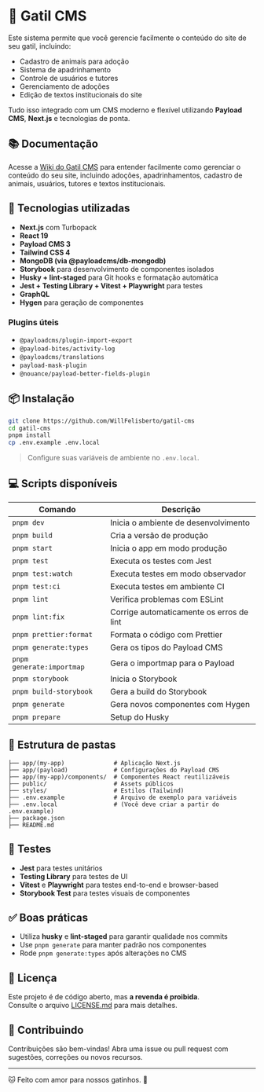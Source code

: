 # 🐾 Gatil CMS

Este sistema permite que você gerencie facilmente o conteúdo do site de seu gatil, incluindo:

- Cadastro de animais para adoção  
- Sistema de apadrinhamento  
- Controle de usuários e tutores  
- Gerenciamento de adoções  
- Edição de textos institucionais do site  

Tudo isso integrado com um CMS moderno e flexível utilizando **Payload CMS**, **Next.js** e tecnologias de ponta.

## 📚 Documentação

Acesse a [Wiki do Gatil CMS](https://github.com/WillFelisberto/gatil-cms/wiki) para entender facilmente como gerenciar o conteúdo do seu site, incluindo adoções, apadrinhamentos, cadastro de animais, usuários, tutores e textos institucionais.

## 🚀 Tecnologias utilizadas

- **Next.js** com Turbopack  
- **React 19**  
- **Payload CMS 3**  
- **Tailwind CSS 4**  
- **MongoDB (via @payloadcms/db-mongodb)**  
- **Storybook** para desenvolvimento de componentes isolados  
- **Husky + lint-staged** para Git hooks e formatação automática  
- **Jest + Testing Library + Vitest + Playwright** para testes  
- **GraphQL**  
- **Hygen** para geração de componentes  

### Plugins úteis

- `@payloadcms/plugin-import-export`  
- `@payload-bites/activity-log`  
- `@payloadcms/translations`  
- `payload-mask-plugin`  
- `@nouance/payload-better-fields-plugin`

## 📦 Instalação

```bash
git clone https://github.com/WillFelisberto/gatil-cms
cd gatil-cms
pnpm install
cp .env.example .env.local
```

> Configure suas variáveis de ambiente no `.env.local`.

## 💻 Scripts disponíveis

| Comando                   | Descrição                                |
| ------------------------- | ---------------------------------------- |
| `pnpm dev`                | Inicia o ambiente de desenvolvimento     |
| `pnpm build`              | Cria a versão de produção                |
| `pnpm start`              | Inicia o app em modo produção            |
| `pnpm test`               | Executa os testes com Jest               |
| `pnpm test:watch`         | Executa testes em modo observador        |
| `pnpm test:ci`            | Executa testes em ambiente CI            |
| `pnpm lint`               | Verifica problemas com ESLint            |
| `pnpm lint:fix`           | Corrige automaticamente os erros de lint |
| `pnpm prettier:format`    | Formata o código com Prettier            |
| `pnpm generate:types`     | Gera os tipos do Payload CMS             |
| `pnpm generate:importmap` | Gera o importmap para o Payload          |
| `pnpm storybook`          | Inicia o Storybook                       |
| `pnpm build-storybook`    | Gera a build do Storybook                |
| `pnpm generate`           | Gera novos componentes com Hygen         |
| `pnpm prepare`            | Setup do Husky                           |

## 📁 Estrutura de pastas

```
├── app/(my-app)              # Aplicação Next.js 
├── app/(payload)             # Configurações do Payload CMS
├── app/(my-app)/components/  # Componentes React reutilizáveis
├── public/                   # Assets públicos
├── styles/                   # Estilos (Tailwind)
├── .env.example              # Arquivo de exemplo para variáveis
├── .env.local                # (Você deve criar a partir do .env.example)
├── package.json
├── README.md
```

## 🧪 Testes

- **Jest** para testes unitários  
- **Testing Library** para testes de UI  
- **Vitest** e **Playwright** para testes end-to-end e browser-based  
- **Storybook Test** para testes visuais de componentes

## ✅ Boas práticas

- Utiliza **husky** e **lint-staged** para garantir qualidade nos commits  
- Use `pnpm generate` para manter padrão nos componentes  
- Rode `pnpm generate:types` após alterações no CMS

## 📃 Licença

Este projeto é de código aberto, mas **a revenda é proibida**.  
Consulte o arquivo [LICENSE.md](./LICENSE.md) para mais detalhes.

## 🙋 Contribuindo

Contribuições são bem-vindas! Abra uma issue ou pull request com sugestões, correções ou novos recursos.

---

🐱 Feito com amor para nossos gatinhos. 💜